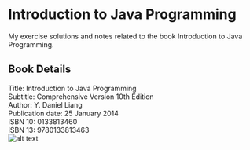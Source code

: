 # Introduction to Java Programming #
My exercise solutions and notes related to the book Introduction to Java Programming.

## Book Details ##
Title: Introduction to Java Programming  
Subtitle: Comprehensive Version 10th Edition  
Author: Y. Daniel Liang  
Publication date: 25 January 2014  
ISBN 10: 0133813460  
ISBN 13: 9780133813463  
![alt text](http://wps.pearsoned.com/wps/media/objects/15622/15997432/_skins_/P/places_blue/cover.jpg "Book cover")  
